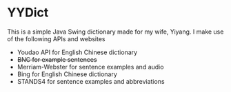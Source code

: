 # YYDict

This is a simple Java Swing dictionary made for my wife, Yiyang.
I make use of the following APIs and websites
* Youdao API for English Chinese dictionary
* ~~BNC for example sentences~~
* Merriam-Webster for sentence examples and audio
* Bing for English Chinese dictionary
* STANDS4 for sentence examples and abbreviations

